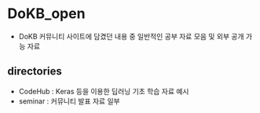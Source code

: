 # DoKB_open
* DoKB 커뮤니티 사이트에 담겼던 내용 중 일반적인 공부 자료 모음 및 외부 공개 가능 자료
## directories
* CodeHub : Keras 등을 이용한 딥러닝 기초 학습 자료 예시
* seminar : 커뮤니티 발표 자료 일부 
